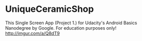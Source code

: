 # UniqueCeramicShop
This Single Screen App (Project 1.) for Udacity's Android Basics Nanodegree by Google. For education purposes only!
http://imgur.com/a/Q8dT9
